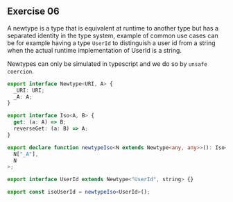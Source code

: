## Exercise 06

A newtype is a type that is equivalent at runtime to another type but has a separated identity in the type system, example of common use cases can be for example having a type `UserId` to distinguish a user id from a string when the actual runtime implementation of UserId is a string.

Newtypes can only be simulated in typescript and we do so by `unsafe coercion`.

```ts
export interface Newtype<URI, A> {
  _URI: URI;
  _A: A;
}

export interface Iso<A, B> {
  get: (a: A) => B;
  reverseGet: (a: B) => A;
}

export declare function newtypeIso<N extends Newtype<any, any>>(): Iso<
  N["_A"],
  N
>;

export interface UserId extends Newtype<"UserId", string> {}

export const isoUserId = newtypeIso<UserId>();
```
